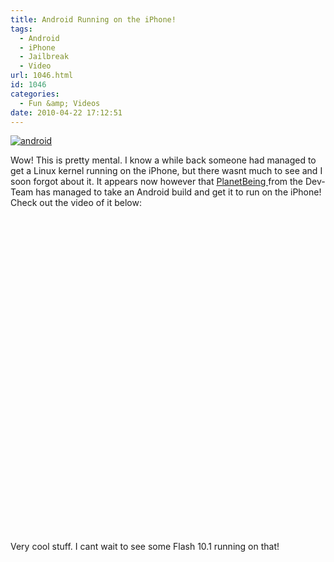 ```yaml
---
title: Android Running on the iPhone!
tags:
  - Android
  - iPhone
  - Jailbreak
  - Video
url: 1046.html
id: 1046
categories:
  - Fun &amp; Videos
date: 2010-04-22 17:12:51
---
```


[![](https://mikecann.co.uk/wp-content/uploads/2010/04/android.gif "android")](https://mikecann.co.uk/wp-content/uploads/2010/04/android.gif)

Wow! This is pretty mental. I know a while back someone had managed to get a Linux kernel running on the iPhone, but there wasnt much to see and I soon forgot about it. It appears now however that [PlanetBeing ](https://linuxoniphone.blogspot.com/2010/04/ive-been-working-on-this-quietly-in.html)from the Dev-Team has managed to take an Android build and get it to run on the iPhone! Check out the video of it below:<!-- more -->

<object classid="clsid:d27cdb6e-ae6d-11cf-96b8-444553540000" width="640" height="505" codebase="https://download.macromedia.com/pub/shockwave/cabs/flash/swflash.cab#version=6,0,40,0"><param name="allowFullScreen" value="true" /><param name="allowscriptaccess" value="always" /><param name="src" value="https://www.youtube.com/v/5yO2KQHkt4A&amp;hl=en_GB&amp;fs=1&amp;" /><param name="allowfullscreen" value="true" /><embed type="application/x-shockwave-flash" width="640" height="505" src="https://www.youtube.com/v/5yO2KQHkt4A&amp;hl=en_GB&amp;fs=1&amp;" allowscriptaccess="always" allowfullscreen="true"></embed></object>

Very cool stuff. I cant wait to see some Flash 10.1 running on that!
